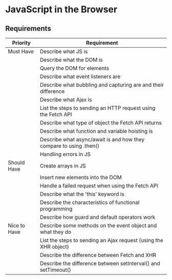 # JavaScript in the Browser

## Requirements

| Priority      | Requirement                                                                                                  |
|---------------|--------------------------------------------------------------------------------------------------------------|
| Must Have    | Describe what JS is                                                                                        |
|     | Describe what the DOM is                                                                                 |
|     | Query the DOM for elements                                                                               |
|     | Describe what event listeners are                                                                       |
|     | Describe what bubbling and capturing are and their difference                                           |
|     | Describe what Ajax is                                                                                   |
|     | List the steps to sending an HTTP request using the Fetch API                                           |
|     | Describe what type of object the Fetch API returns                                                      |
|     | Describe what function and variable hoisting is                                                         |
|     | Describe what async/await is and how they compare to using .then()                                      |
|     | Handling errors in JS                                                                                   |
| Should Have  | Create arrays in JS                                                                                      |
|   | Insert new elements into the DOM                                                                        |
|   | Handle a failed request when using the Fetch API                                                        |
|   | Describe what the 'this' keyword is                                                                     |
|   | Describe the characteristics of functional programming                                                  |
|   | Describe how guard and default operators work                                                           |
| Nice to Have      | Describe some methods on the event object and what they do                                               |
|       | List the steps to sending an Ajax request (using the XHR object)                                         |
|       | Describe the difference between Fetch and XHR                                                            |
|       | Describe the difference between setInterval() and setTimeout()                                            |